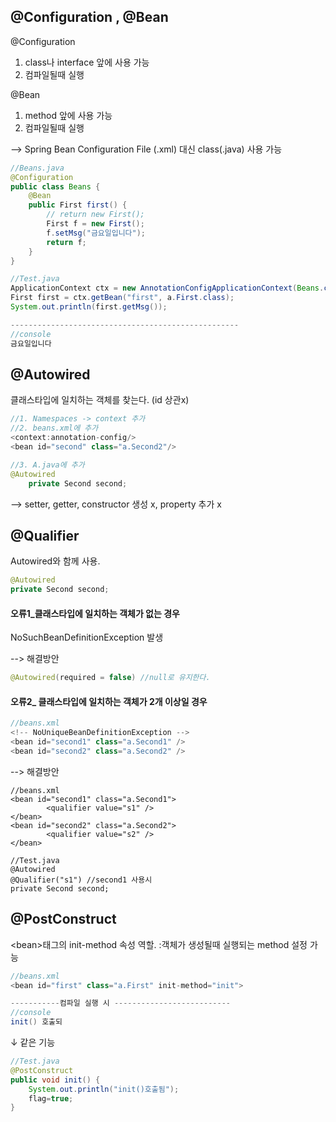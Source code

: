 ## @Configuration , @Bean
@Configuration
 1. class나 interface 앞에 사용 가능
 2. 컴파일될때 실행

@Bean

 1. method 앞에 사용 가능
 2. 컴파일될때 실행

--> Spring Bean Configuration File (.xml) 대신 class(.java) 사용 가능
```java
//Beans.java
@Configuration
public class Beans {
	@Bean
	public First first() {
		// return new First();
		First f = new First();
		f.setMsg("금요일입니다");
		return f;
	}
}

//Test.java
ApplicationContext ctx = new AnnotationConfigApplicationContext(Beans.class);
First first = ctx.getBean("first", a.First.class);
System.out.println(first.getMsg());

---------------------------------------------------
//console
금요일입니다

```
## @Autowired
클래스타입에 일치하는 객체를 찾는다. (id 상관x)
```java
//1. Namespaces -> context 추가
//2. beans.xml에 추가
<context:annotation-config/>
<bean id="second" class="a.Second2"/>

//3. A.java에 추가
@Autowired
	private Second second;
```
--> setter, getter, 	constructor 생성 x, property 추가 x


## @Qualifier
Autowired와 함께 사용.
```java
@Autowired
private Second second;
```
#### 오류1_클래스타입에 일치하는 객체가 없는 경우
NoSuchBeanDefinitionException 발생

--> 해결방안
```java
@Autowired(required = false) //null로 유지한다.
```
 #### 오류2_ 클래스타입에 일치하는 객체가 2개 이상일 경우
 ```java
 //beans.xml
 <!-- NoUniqueBeanDefinitionException -->
 <bean id="second1" class="a.Second1" />
<bean id="second2" class="a.Second2" /> 
```
--> 해결방안
```ava
//beans.xml
<bean id="second1" class="a.Second1">
		<qualifier value="s1" />
</bean>
<bean id="second2" class="a.Second2">
		<qualifier value="s2" />
</bean>

//Test.java
@Autowired
@Qualifier("s1") //second1 사용시
private Second second;
 ```

## @PostConstruct
\<bean>태그의 init-method 속성 역할.
  :객체가 생성될때 실행되는 method 설정 가능 

```java
//beans.xml
<bean id="first" class="a.First" init-method="init">

-----------컴파일 실행 시 --------------------------
//console
init() 호출되
```
 ↓ 같은 기능
```java
//Test.java
@PostConstruct
public void init() {
	System.out.println("init()호출됨");
	flag=true;
}
```
<!--stackedit_data:
eyJoaXN0b3J5IjpbLTkzODcwNjUyMiwtMTQ3MDExMzIyOSwtMT
YzNzc1NzQ2MSwxMjY3MDgwNzg5LDE0NTUxNDcyMjgsMjEzNzI1
MzM2MF19
-->